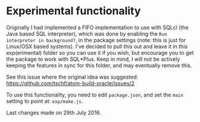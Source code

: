 # Experimental functionality

Originally I had implemented a FIFO implementation to use with SQLcl (the Java based SQL interpreter), which was done by enabling the `Run interpreter in background?`, in the package settings (note: this is just for Linux/OSX based systems). I've decided to pull this out and leave it in this exp(erimental) folder so you can use it if you wish, but encourage you to get the package to work with SQL*Plus. Keep in mind, I will not be actively keeping the features in sync for this folder, and may eventually remove this.

See this issue where the original idea was suggested: https://github.com/tschf/atom-build-oracle/issues/2

To use this functionality, you need to edit `package.json`, and set the `main` setting to point at: `exp/make.js`.

Last changes made on 29th July 2016.
